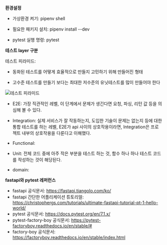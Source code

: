 **환경설정**

- 가상환경 켜기: pipenv shell

- 필요한 패키지 설치: pipenv install --dev

- pytest 실행 명령: pytest

**테스트 layer 구분**

테스트 피라미드: 

- 동화된 테스트를 어떻게 효율적으로 만들지 고민하기 위해 만들어진 형태

- 고수준 테스트를 만들기 보다는 최대한 저수준의 유닛테스트를 많이 만들어야 한다

![테스트 피라미드](https://user-images.githubusercontent.com/81157873/188581836-a07dc1db-5ce4-41a7-b1e7-5db54f7aee47.png)

- E2E: 가장 직관적인 레벨, 이 단계에서 문제가 생긴다면 요청, 파싱, 리턴 값 등을 의심해 볼 수 있다.

- Integration: 실제 서비스가 잘 작동하는지, 도입한 기술이 문제는 없는지 등에 대한 통합 테스트를 하는 레벨, E2E가 api 사이의 상호작용이라면, Integration은 프로젝트 내부의 상호작용을 다룬다고 이해했다.

- Functional: 

- Unit: 전체 코드 중에 아주 작은 부분을 테스트 하는 것, 함수 하나 하나 테스트 코드를 작성하는 것이 해당된다.

- domain: 

**fastapi와 pytest 레퍼런스**

- fastapi 공식문서: https://fastapi.tiangolo.com/ko/
- fastapi 간단한 어플리케이션 튜토리얼: https://christophergs.com/tutorials/ultimate-fastapi-tutorial-pt-1-hello-world/
- pytest 공식문서: https://docs.pytest.org/en/7.1.x/
- pytest-factory-boy 공식문서: https://pytest-factoryboy.readthedocs.io/en/stable/# 
- factory-boy 공식문서: https://factoryboy.readthedocs.io/en/stable/index.html
